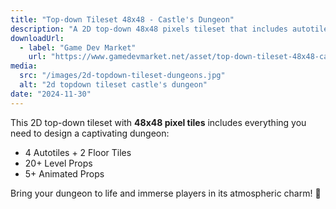 ```yaml
---
title: "Top-down Tileset 48x48 - Castle's Dungeon"
description: "A 2D top-down 48x48 pixels tileset that includes autotiles and props."
downloadUrl:
  - label: "Game Dev Market"
    url: "https://www.gamedevmarket.net/asset/top-down-tileset-48x48-castles-dungeons"
media:
  src: "/images/2d-topdown-tileset-dungeons.jpg"
  alt: "2d topdown tileset castle's dungeon"
date: "2024-11-30"
---
```


This 2D top-down tileset with **48x48 pixel tiles** includes everything you need to design a captivating dungeon:

- 4 Autotiles + 2 Floor Tiles
- 20+ Level Props
- 5+ Animated Props

Bring your dungeon to life and immerse players in its atmospheric charm! 🧱